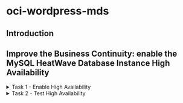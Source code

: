 # oci-wordpress-mds

## Introduction

## Improve the Business Continuity: enable the MySQL HeatWave Database Instance High Availability

<details>
<summary>Task 1 - Enable High Availability  </summary>

1. Go to the OCI Dashboard

2. Navigate to the MySQL HeatWave database instances page. Make sure you are in the correct compartment for your database instance.

    ![OCI Burger menu for MySQL HeatWave Database instances](./images/./OCI-burger_menu-databases-db_system.png)

3. In the row that displays your database instance you will see that HA is not enabled.

    ![OCI MySQL HeatWave Database Service instances list](./images/./OCI-mds-instances-list.png)

4. To enable HA click on your database instance's name and then in its details page click on the More Actions menu and select the "Enable High Availability" option.

    ![OCI MySQL HeatWave Database Service instance details](./images/./OCI-mds-instance_details.png)

5. Confirm the activation clicking on "Enable"

    ![OCI MySQL HeatWave Database Service instance enable HA confirmation](./images/./OCI-mds-enable_HA.png)

6. By default, standalone and High Availability instances have different configuration settings. Choose the configuration "MySQL.VM.Standard.E4.4.64GB.HA" and press "Enable"

    ![OCI MySQL HeatWave Database Service instance choose HA configuration](./images/./OCI-mds-enable_HA-Choose_configuration.png)

7. It requires some minutes to enable the HA, so wait until the end of the activity

    ![OCI MySQL HeatWave Database Service instance enabling HA wait message](./images/OCI-mds-enable_HA-wait.png)

8. While a change is in progress, you can navigate instance details, but you are not allowed to make changes.
    We can see it from the "UPDATING" (orange) status.

    ![OCI MySQL HeatWave Database Service instance enabling HA update status](./images/./OCI-mds-enable_HA-update_status.png)

</details>

<details>
<summary>Task 2 - Test High Availability  </summary>

1. Please check the MySQL HeatWave Database Service instance endpoint, and note that the Private IP address of your instance doesn't change enabling or disabling the High Availability

2. We can now simulate a failure, with the "switchover" option.
    From the Instance details page, open the "More actions" menu and choose

    ![OCI MySQL HeatWave Database Instance High Availability switchover](./images/./OCI-mds-more_actions-switchover.png)

3. The wizard ask you which FD (Fault Domain) or AD (Availability Domain) to use.
    Choose one different from the actual and confirm with "SWitchover" button. Below example is for FD.

    ![OCI MySQL HeatWave Database Instance High Availability switchover choose new FD](./images/./OCI-mds-more_actions-switchover-choose_fd.png)

4. Even if the instance is in "UPDATE" (orange) status, it's still online. The downtime is limited to the seconds required to complete the switchover. Wait that the instance return to "ACTIVE" (green) status. The status change requires few minutes.

5. Return to your "My Restaurant" web site and navigate. YOu can see that the web site is still working perfectly

</details>

